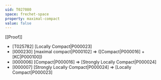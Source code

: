 ```yaml
---
uid: T027080
space: frechet-space
property: maximal-compact
value: false
---
```

[[Proof]]

* [T025782] [Locally Compact|P000023]
* [I000230] [maximal compact|P000102] => ([Compact|P000016] + [KC|P000100])
* [I000006] [Compact|P000016] => [Strongly Locally Compact|P000024]
* [I000007] [Strongly Locally Compact|P000024] => [Locally Compact|P000023]


